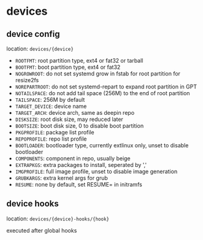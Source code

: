 # devices

## device config

location: `devices/{device}`

- `ROOTFMT`: root partition type, ext4 or fat32 or tarball
- `BOOTFMT`: boot partition type, ext4 or fat32
- `NOGROWROOT`: do not set systemd grow in fstab for root partition for resize2fs
- `NOREPARTROOT`: do not set systemd-repart to expand root partition in GPT
- `NOTAILSPACE`: do not add tail space (256M) to the end of root partition
- `TAILSPACE`: 256M by default
- `TARGET_DEVICE`: device name
- `TARGET_ARCH`: device arch, same as deepin repo
- `DISKSIZE`: root disk size, may reduced later
- `BOOTSIZE`: boot disk size, 0 to disable boot partition
- `PKGPROFILE`: package list profile
- `REPOPROFILE`: repo list profile
- `BOOTLOADER`: bootloader type, currently extlinux only, unset to disable bootloader
- `COMPONENTS`: component in repo, usually beige
- `EXTRAPKGS`: extra packages to install, seperated by ','
- `IMGPROFILE`: full image profile, unset to disable image generation
- `GRUBKARGS`: extra kernel args for grub
- `RESUME`: none by default, set RESUME= in initramfs

## device hooks

location: `devices/{device}-hooks/{hook}`

executed after global hooks
